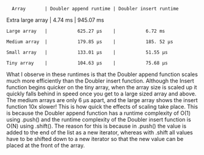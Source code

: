       Array       | Doubler append runtime | Doubler insert runtime

Extra large array |           4.74 ms      |           945.07 ms

    Large array   |           625.27 μs    |           6.72 ms

    Medium array  |           179.85 μs    |           185. 52 μs

    Small array   |           133.01 μs    |           51.55 μs

    Tiny array    |           104.63 μs    |           75.68 μs



What I observe in these runtimes is that the Doubler append function scales much  more efficiently than the Doubler insert function. Although the Insert function begins quicker on the tiny array, when the array size is scaled up it quickly falls behind in speed once you get to a large sized array and above. The medium arrays are only 6 μs apart, and the large array shows the insert function 10x slower! This is how quick the effects of scaling take place. This is because the Doubler append function has a runtime complexity of O(1) using .push() and the runtime complexity of the Doubler insert function is O(N) using .shift(). The reason for this is because in .push() the value is added to the end of the list as a new iterator, whereas with .shift all values have to be shifted down to a new iterator so that the new value can be placed at the front of the array. 